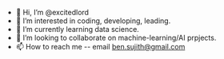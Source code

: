 - 👋 Hi, I’m @excitedlord
- 👀 I’m interested in coding, developing, leading.
- 🌱 I’m currently learning data science.
- 💞️ I’m looking to collaborate on machine-learning/AI prpjects.
- 📫 How to reach me -- email <ben.sujith@gmail.com>

<!---
excitedlord/excitedlord is a ✨ special ✨ repository because its `README.md` (this file) appears on your GitHub profile.
You can click the Preview link to take a look at your changes.
--->
